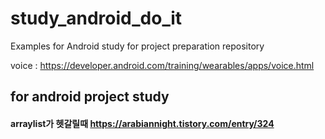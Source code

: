 # study_android_do_it
Examples for Android study for project preparation repository


voice : https://developer.android.com/training/wearables/apps/voice.html

## for android project study 

#### arraylist가 헷갈릴때 https://arabiannight.tistory.com/entry/324
